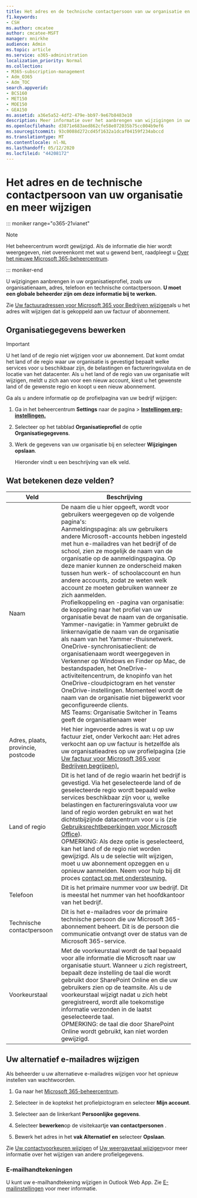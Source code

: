 ```yaml
---
title: Het adres en de technische contactpersoon van uw organisatie en meer wijzigen
f1.keywords:
- CSH
ms.author: cmcatee
author: cmcatee-MSFT
manager: mnirkhe
audience: Admin
ms.topic: article
ms.service: o365-administration
localization_priority: Normal
ms.collection:
- M365-subscription-management
- Adm_O365
- Adm_TOC
search.appverid:
- BCS160
- MET150
- MOE150
- GEA150
ms.assetid: a36e5a52-4df2-479e-bb97-9e67b8483e10
description: Meer informatie over het aanbrengen van wijzigingen in uw organisatieprofiel, zoals organisatienaam, adres, telefoon, technisch contact en e-mail.
ms.openlocfilehash: d3871e683aed862cfe58e072035b75cc004b9ef6
ms.sourcegitcommit: 93c0088d272cd45f1632a1dcaf04159f234abccd
ms.translationtype: MT
ms.contentlocale: nl-NL
ms.lasthandoff: 05/12/2020
ms.locfileid: "44208172"
---
```

# <a name="change-your-organizations-address-technical-contact-and-more"></a>Het adres en de technische contactpersoon van uw organisatie en meer wijzigen

::: moniker range="o365-21vianet"

> [!NOTE]
> Het beheercentrum wordt gewijzigd. Als de informatie die hier wordt weergegeven, niet overeenkomt met wat u gewend bent, raadpleegt u [Over het nieuwe Microsoft 365-beheercentrum](https://docs.microsoft.com/microsoft-365/admin/microsoft-365-admin-center-preview?view=o365-21vianet).

::: moniker-end
  
U wijzigingen aanbrengen in uw organisatieprofiel, zoals uw organisatienaam, adres, telefoon en technische contactpersoon. **U moet een globale beheerder zijn om deze informatie bij te werken.**
  
Zie [Uw factuuradressen voor Microsoft 365 voor Bedrijven wijzigen](../../commerce/billing-and-payments/change-your-billing-addresses.md)als u het adres wilt wijzigen dat is gekoppeld aan uw factuur of abonnement.

## <a name="edit-organization-information"></a>Organisatiegegevens bewerken

> [!IMPORTANT]
> U het land of de regio niet wijzigen voor uw abonnement. Dat komt omdat het land of de regio waar uw organisatie is gevestigd bepaalt welke services voor u beschikbaar zijn, de belastingen en factureringsvaluta en de locatie van het datacenter. Als u het land of de regio van uw organisatie wilt wijzigen, meldt u zich aan voor een nieuw account, kiest u het gewenste land of de gewenste regio en koopt u een nieuw abonnement.

Ga als u andere informatie op de profielpagina van uw bedrijf wijzigen:
  
1. Ga in het beheercentrum **Settings** naar de pagina \> <a href="https://go.microsoft.com/fwlink/p/?linkid=2118715" target="_blank">**Instellingen org-instellingen.**</a>

2. Selecteer op het tabblad **Organisatieprofiel** de optie **Organisatiegegevens**.

3. Werk de gegevens van uw organisatie bij en selecteer **Wijzigingen opslaan**.

    Hieronder vindt u een beschrijving van elk veld.

## <a name="what-do-these-fields-mean"></a>Wat betekenen deze velden?

|**Veld**  |**Beschrijving**  |
|---------|---------|
|Naam  <br/>   | De naam die u hier opgeeft, wordt voor gebruikers weergegeven op de volgende pagina's:  <br/>  Aanmeldingspagina: als uw gebruikers andere Microsoft-accounts hebben ingesteld met hun e-mailadres van het bedrijf of de school, zien ze mogelijk de naam van de organisatie op de aanmeldingspagina. Op deze manier kunnen ze onderscheid maken tussen hun werk- of schoolaccount en hun andere accounts, zodat ze weten welk account ze moeten gebruiken wanneer ze zich aanmelden.  <br/>  Profielkoppeling en -pagina van organisatie: de koppeling naar het profiel van uw organisatie bevat de naam van de organisatie.  <br/>  Yammer-navigatie: in Yammer gebruikt de linkernavigatie de naam van de organisatie als naam van het Yammer-thuisnetwerk.  <br/> OneDrive-synchronisatieclient: de organisatienaam wordt weergegeven in Verkenner op Windows en Finder op Mac, de bestandspaden, het OneDrive-activiteitencentrum, de knopinfo van het OneDrive-cloudpictogram en het venster OneDrive-instellingen. Momenteel wordt de naam van de organisatie niet bijgewerkt voor geconfigureerde clients. <br/> MS Teams: Organisatie Switcher in Teams geeft de organisatienaam weer <br/>  |
|Adres, plaats, provincie, postcode  <br/>     | Het hier ingevoerde adres is wat u op uw factuur ziet, onder Verkocht aan: Het adres verkocht aan op uw factuur is hetzelfde als uw organisatieadres op uw profielpagina (zie [Uw factuur voor Microsoft 365 voor Bedrijven begrijpen).](../../commerce/billing-and-payments/understand-your-invoice2.md)  <br/>        |
|Land of regio  <br/>    | Dit is het land of de regio waarin het bedrijf is gevestigd. Via het geselecteerde land of de geselecteerde regio wordt bepaald welke services beschikbaar zijn voor u, welke belastingen en factureringsvaluta voor uw land of regio worden gebruikt en wat het dichtstbijzijnde datacentrum voor u is (zie [Gebruiksrechtbeperkingen voor Microsoft Office](https://office.microsoft.com/redir/FX103037529)).  <br/>OPMERKING: Als deze optie is geselecteerd, kan het land of de regio niet worden gewijzigd. Als u de selectie wilt wijzigen, moet u uw abonnement opzeggen en u opnieuw aanmelden. Neem voor hulp bij dit proces [contact op met ondersteuning.](../contact-support-for-business-products.md)        |
|Telefoon  <br/>     | Dit is het primaire nummer voor uw bedrijf. Dit is meestal het nummer van het hoofdkantoor van het bedrijf.  <br/>        |
|Technische contactpersoon  <br/> |Dit is het e-mailadres voor de primaire technische persoon die uw Microsoft 365-abonnement beheert. Dit is de persoon die communicatie ontvangt over de status van de Microsoft 365-service.  <br/> |
|Voorkeurstaal  <br/> |Met de voorkeurstaal wordt de taal bepaald voor alle informatie die Microsoft naar uw organisatie stuurt. Wanneer u zich registreert, bepaalt deze instelling de taal die wordt gebruikt door SharePoint Online en die uw gebruikers zien op de teamsite. Als u de voorkeurstaal wijzigt nadat u zich hebt geregistreerd, wordt alle toekomstige informatie verzonden in de laatst geselecteerde taal.    <br/> OPMERKING: de taal die door SharePoint Online wordt gebruikt, kan niet worden gewijzigd.           |

## <a name="change-your-alternate-email-address"></a>Uw alternatief e-mailadres wijzigen

Als beheerder u uw alternatieve e-mailadres wijzigen voor het opnieuw instellen van wachtwoorden.

1. Ga naar het <a href="https://go.microsoft.com/fwlink/p/?linkid=2024339" target="_blank">Microsoft 365-beheercentrum</a>.

2. Selecteer in de koptekst het profielpictogram en selecteer **Mijn account**.

3. Selecteer aan de linkerkant **Persoonlijke gegevens**.

4. Selecteer **bewerken**op de visitekaartje **van contactpersonen** .

5. Bewerk het adres in het **vak Alternatief en** selecteer **Opslaan**.

Zie [Uw contactvoorkeuren wijzigen](change-contact-preferences.md) of [Uw weergavetaal wijzigen](https://support.office.com/article/6f238bff-5252-441e-b32b-655d5d85d15b.aspx)voor meer informatie over het wijzigen van andere profielgegevens.
  
### <a name="email-signatures"></a>E-mailhandtekeningen
  
U kunt uw e-mailhandtekening wijzigen in Outlook Web App. Zie [E-mailinstellingen](https://support.office.com/article/30c69a79-efc6-42d2-b740-4bf1c1f8a01c.aspx) voor meer informatie.
